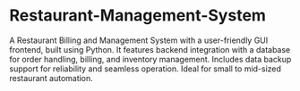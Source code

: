 # Restaurant-Management-System
A Restaurant Billing and Management System with a user-friendly GUI frontend, built using Python. It features backend integration with a database for order handling, billing, and inventory management. Includes data backup support for reliability and seamless operation. Ideal for small to mid-sized restaurant automation.
